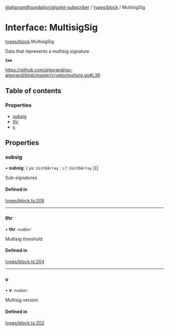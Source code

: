 [@algorandfoundation/algokit-subscriber](../README.md) / [types/block](../modules/types_block.md) / MultisigSig

# Interface: MultisigSig

[types/block](../modules/types_block.md).MultisigSig

Data that represents a multisig signature

**`See`**

https://github.com/algorand/go-algorand/blob/master/crypto/multisig.go#L36

## Table of contents

### Properties

- [subsig](types_block.MultisigSig.md#subsig)
- [thr](types_block.MultisigSig.md#thr)
- [v](types_block.MultisigSig.md#v)

## Properties

### subsig

• **subsig**: \{ `pk`: `Uint8Array` ; `s?`: `Uint8Array`  }[]

Sub-signatures

#### Defined in

[types/block.ts:206](https://github.com/algorandfoundation/algokit-subscriber-ts/blob/main/src/types/block.ts#L206)

___

### thr

• **thr**: `number`

Multisig threshold

#### Defined in

[types/block.ts:204](https://github.com/algorandfoundation/algokit-subscriber-ts/blob/main/src/types/block.ts#L204)

___

### v

• **v**: `number`

Multisig version

#### Defined in

[types/block.ts:202](https://github.com/algorandfoundation/algokit-subscriber-ts/blob/main/src/types/block.ts#L202)
